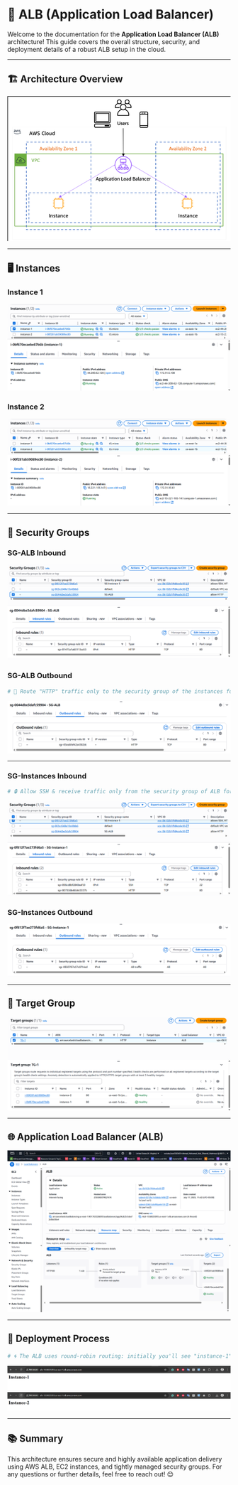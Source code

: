 # 🚀 ALB (Application Load Balancer)

Welcome to the documentation for the **Application Load Balancer (ALB)** architecture! This guide covers the overall structure, security, and deployment details of a robust ALB setup in the cloud. 

---

## 🏗️ Architecture Overview

![🖼️ Architecture Diagram](./assets/ALB-Architecture.png)

---

## 🖥️ Instances

### Instance 1
![🖼️ Instance 1](./assets/instance-1.png)

### Instance 2
![🖼️ Instance 2](./assets/instance-2.png)

---

## 🔐 Security Groups

### SG-ALB Inbound
![🖼️ SG-ALB Inbound](./assets/SG-ALB-Inbound.png)

### SG-ALB Outbound
```bash
# 🚦 Route "HTTP" traffic only to the security group of the instances for enhanced security
```
![🖼️ SG-ALB Outbound](./assets/SG-ALB-Outbound.png)

---

### SG-Instances Inbound
```bash
# 🔒 Allow SSH & receive traffic only from the security group of ALB for improved protection
```
![🖼️ SG-EC2-Inbound](./assets/SG-EC2-Inbound.png)

### SG-Instances Outbound
![🖼️ SG-EC2-Outbound](./assets/SG-EC2-Outbound.png)

---

## 🎯 Target Group

![🖼️ Target Group](./assets/Target-Group.png)

---

## 🌐 Application Load Balancer (ALB)

![🖼️ ALB](./assets/ALB.png)

---

## 🚚 Deployment Process
```bash
# 🌀 The ALB uses round-robin routing: initially you'll see "instance-1", and upon refreshing, it will display "instance-2".
```
![🖼️ Deployment Step 1](./assets/Deploy-1.png)
![🖼️ Deployment Step 2](./assets/Deploy-2.png)

---

## 📚 Summary

This architecture ensures secure and highly available application delivery using AWS ALB, EC2 instances, and tightly managed security groups. For any questions or further details, feel free to reach out! 😊
